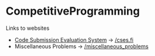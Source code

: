 # CompetitiveProgramming

Links to websites
- [Code Submission Evaluation System](https://cses.fi) -> [/cses.fi](here)
- Miscellaneous Problems -> [/miscellaneous_problems](here)
